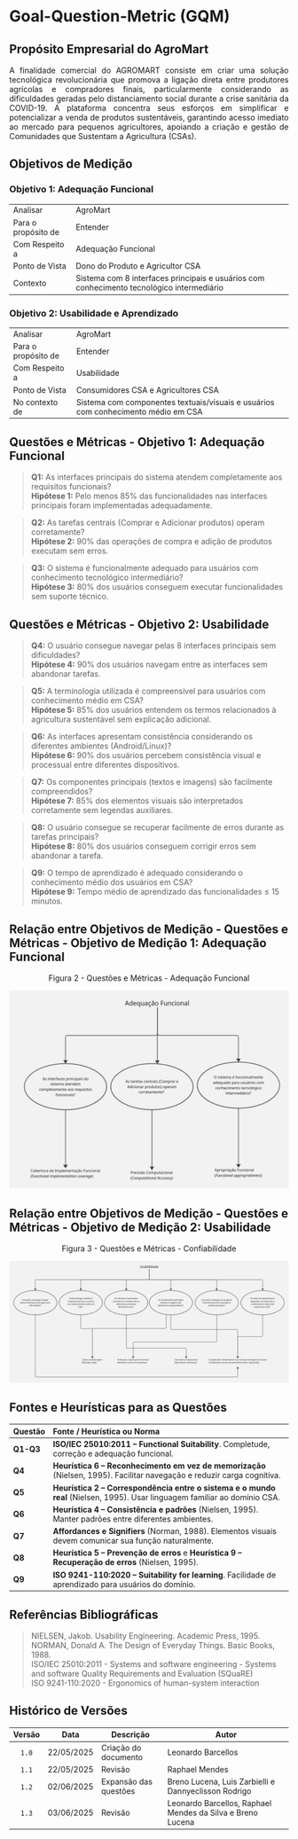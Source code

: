 # Goal-Question-Metric (GQM)

## Propósito Empresarial do AgroMart
<div align="justify">

A finalidade comercial do AGROMART consiste em criar uma solução tecnológica revolucionária que promova a ligação direta entre produtores agrícolas e compradores finais, particularmente considerando as dificuldades geradas pelo distanciamento social durante a crise sanitária da COVID-19. A plataforma concentra seus esforços em simplificar e potencializar a venda de produtos sustentáveis, garantindo acesso imediato ao mercado para pequenos agricultores, apoiando a criação e gestão de Comunidades que Sustentam a Agricultura (CSAs).

</div>

## Objetivos de Medição

### Objetivo 1: Adequação Funcional
|||
|---|---|
| Analisar | AgroMart |
| Para o propósito de | Entender |
| Com Respeito a | Adequação Funcional |
| Ponto de Vista | Dono do Produto e Agricultor CSA |
| Contexto | Sistema com 8 interfaces principais e usuários com conhecimento tecnológico intermediário |

### Objetivo 2: Usabilidade e Aprendizado
|||
|---|---|
| Analisar | AgroMart |
| Para o propósito de | Entender |
| Com Respeito a | Usabilidade |
| Ponto de Vista | Consumidores CSA e Agricultores CSA |
| No contexto de | Sistema com componentes textuais/visuais e usuários com conhecimento médio em CSA |

## Questões e Métricas - Objetivo 1: Adequação Funcional

> **Q1:** As interfaces principais do sistema atendem completamente aos requisitos funcionais?  
> **Hipótese 1:** Pelo menos 85% das funcionalidades nas interfaces principais foram implementadas adequadamente.  

> **Q2:** As tarefas centrais (Comprar e Adicionar produtos) operam corretamente?  
> **Hipótese 2:** 90% das operações de compra e adição de produtos executam sem erros.  

> **Q3:** O sistema é funcionalmente adequado para usuários com conhecimento tecnológico intermediário?  
> **Hipótese 3:** 80% dos usuários conseguem executar funcionalidades sem suporte técnico.  

## Questões e Métricas - Objetivo 2: Usabilidade

> **Q4:** O usuário consegue navegar pelas 8 interfaces principais sem dificuldades?  
> **Hipótese 4:** 90% dos usuários navegam entre as interfaces sem abandonar tarefas.  

> **Q5:** A terminologia utilizada é compreensível para usuários com conhecimento médio em CSA?  
> **Hipótese 5:** 85% dos usuários entendem os termos relacionados à agricultura sustentável sem explicação adicional.  

> **Q6:** As interfaces apresentam consistência considerando os diferentes ambientes (Android/Linux)?  
> **Hipótese 6:** 90% dos usuários percebem consistência visual e processual entre diferentes dispositivos.  

> **Q7:** Os componentes principais (textos e imagens) são facilmente compreendidos?  
> **Hipótese 7:** 85% dos elementos visuais são interpretados corretamente sem legendas auxiliares.  

> **Q8:** O usuário consegue se recuperar facilmente de erros durante as tarefas principais?        
> **Hipótese 8:** 80% dos usuários conseguem corrigir erros sem abandonar a tarefa.  

> **Q9:** O tempo de aprendizado é adequado considerando o conhecimento médio dos usuários em CSA?            
> **Hipótese 9:** Tempo médio de aprendizado das funcionalidades ≤ 15 minutos.

## Relação entre Objetivos de Medição - Questões e Métricas - Objetivo de Medição 1: Adequação Funcional

<center><p>Figura 2 - Questões e Métricas - Adequação Funcional</p></center>

![Questões e Métricas - Adequação Funcional](../assets/functional.jpg)

## Relação entre Objetivos de Medição - Questões e Métricas - Objetivo de Medição 2: Usabilidade

<center><p>Figura 3 - Questões e Métricas - Confiabilidade</p></center>

![Questões e Métricas - Confiabilidade](../assets/usability.jpg)


## Fontes e Heurísticas para as Questões

| Questão | Fonte / Heurística ou Norma |
|:---|:---|
| **Q1-Q3** | **ISO/IEC 25010:2011 – Functional Suitability**. Completude, correção e adequação funcional. |
| **Q4** | **Heurística 6 – Reconhecimento em vez de memorização** (Nielsen, 1995). Facilitar navegação e reduzir carga cognitiva. |
| **Q5** | **Heurística 2 – Correspondência entre o sistema e o mundo real** (Nielsen, 1995). Usar linguagem familiar ao domínio CSA. |
| **Q6** | **Heurística 4 – Consistência e padrões** (Nielsen, 1995). Manter padrões entre diferentes ambientes. |
| **Q7** | **Affordances e Signifiers** (Norman, 1988). Elementos visuais devem comunicar sua função naturalmente. |
| **Q8** | **Heurística 5 – Prevenção de erros** e **Heurística 9 – Recuperação de erros** (Nielsen, 1995). |
| **Q9** | **ISO 9241-110:2020 – Suitability for learning**. Facilidade de aprendizado para usuários do domínio. |

## Referências Bibliográficas
> NIELSEN, Jakob. Usability Engineering. Academic Press, 1995.  
> NORMAN, Donald A. The Design of Everyday Things. Basic Books, 1988.  
> ISO/IEC 25010:2011 - Systems and software engineering - Systems and software Quality Requirements and Evaluation (SQuaRE)  
> ISO 9241-110:2020 - Ergonomics of human-system interaction

## Histórico de Versões

|Versão|Data|Descrição|Autor|
|:----:|----|---------|-----|
|`1.0`|22/05/2025|Criação do documento|Leonardo Barcellos|
|`1.1`|22/05/2025|Revisão|Raphael Mendes|
|`1.2`|02/06/2025|Expansão das questões|Breno Lucena, Luis Zarbielli e Dannyeclisson Rodrigo|
|`1.3`|03/06/2025|Revisão|Leonardo Barcellos, Raphael Mendes da Silva e Breno Lucena|

